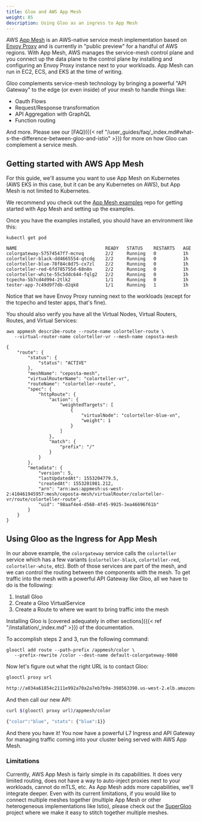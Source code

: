 ```yaml
---
title: Gloo and AWS App Mesh
weight: 85
description: Using Gloo as an ingress to App Mesh
---
```


AWS [App Mesh](https://docs.aws.amazon.com/app-mesh/latest/userguide/what-is-app-mesh.html) is an AWS-native service mesh implementation based on [Envoy Proxy](https://www.envoyproxy.io) and is currently in "public preview" for a handful of AWS regions. With App Mesh, AWS manages the service-mesh control plane and you connect up the data plane to the control plane by installing and configuring an Envoy Proxy instance next to your workloads. App Mesh can run in EC2, ECS, and EKS at the time of writing. 

Gloo complements service-mesh technology by bringing a powerful "API Gateway" to the edge (or even inside) of your mesh to handle things like:

* Oauth Flows
* Request/Response transformation
* API Aggregation with GraphQL
* Function routing

And more. Please see our [FAQ]({{< ref "/user_guides/faq/_index.md#what-s-the-difference-between-gloo-and-istio" >}}) for more on how Gloo can complement a service mesh.

## Getting started with AWS App Mesh

For this guide, we'll assume you want to use App Mesh on Kubernetes (AWS EKS in this case, but it can be any Kubernetes on AWS), but App Mesh is not limited to Kubernetes. 

We recommend you check out the [App Mesh examples](https://github.com/aws/aws-app-mesh-examples) repo for getting started with App Mesh and setting up the examples.

Once you have the examples installed, you should have an environment like this:

```noop
kubectl get pod

NAME                                 READY   STATUS    RESTARTS   AGE
colorgateway-57574547f7-mcnvq        2/2     Running   0          1h
colorteller-black-dd4665554-qtcdq    2/2     Running   0          1h
colorteller-blue-78f84c8d75-cx7zl    2/2     Running   0          1h
colorteller-red-6fd785755d-68n8n     2/2     Running   0          1h
colorteller-white-55c5ddc644-fqlg2   2/2     Running   0          1h
tcpecho-5b7cd4d994-2tlk2             1/1     Running   0          1h
tester-app-7c49d9f7db-d2qk8          1/1     Running   1          1h
```

Notice that we have Envoy Proxy running next to the workloads (except for the tcpecho and tester apps, that's fine). 

You should also verify you have all the Virtual Nodes, Virtual Routers, Routes, and Virtual Services:

```noop
aws appmesh describe-route --route-name colorteller-route \
   --virtual-router-name colorteller-vr --mesh-name ceposta-mesh

{
    "route": {
        "status": {
            "status": "ACTIVE"
        }, 
        "meshName": "ceposta-mesh", 
        "virtualRouterName": "colorteller-vr", 
        "routeName": "colorteller-route", 
        "spec": {
            "httpRoute": {
                "action": {
                    "weightedTargets": [
                        {
                            "virtualNode": "colorteller-blue-vn", 
                            "weight": 1
                        }
                    ]
                }, 
                "match": {
                    "prefix": "/"
                }
            }
        }, 
        "metadata": {
            "version": 5, 
            "lastUpdatedAt": 1553204779.5, 
            "createdAt": 1553201981.212, 
            "arn": "arn:aws:appmesh:us-west-2:410461945957:mesh/ceposta-mesh/virtualRouter/colorteller-vr/route/colorteller-route", 
            "uid": "98aaf4e4-d568-4f45-9925-3ea46696f61b"
        }
    }
}
```

## Using Gloo as the Ingress for App Mesh

In our above example, the `colorgateway` service calls the `colorteller` service which has a few variants (`colorteller-black`, `colorteller-red`, `colorteller-white`, etc). Both of those services are part of the mesh, and we can control the routing between the components with the mesh. To get traffic into the mesh with a powerful API Gateway like Gloo, all we have to do is the following:

1. Install Gloo
2. Create a Gloo VirtualService
3. Create a Route to where we want to bring traffic into the mesh

Installing Gloo is [covered adequately in other sections]({{< ref "/installation/_index.md" >}}) of the documentation.

To accomplish steps 2 and 3, run the following command:


```noop
glooctl add route --path-prefix /appmesh/color \
   --prefix-rewrite /color --dest-name default-colorgateway-9080    
```

Now let's figure out what the right URL is to contact Gloo:

```bash
glooctl proxy url

http://a034a61854c2111e992a70a2a7eb7b9a-398563398.us-west-2.elb.amazonaws.com:80
```
And then call our new API:

```bash
curl $(glooctl proxy url)/appmesh/color

{"color":"blue", "stats": {"blue":1}}
```

And there you have it! You now have a powerful L7 Ingress and API Gateway for managing traffic coming into your cluster being served with AWS App Mesh. 

### Limitations

Currently, AWS App Mesh is fairly simple in its capabilities. It does very limited routing, does not have a way to auto-inject proxies next to your workloads, cannot do mTLS, etc. As App Mesh adds more capabilities, we'll integrate deeper. Even with its current limitations, if you would like to connect multiple meshes together (multiple App Mesh or other heterogeneous implementations like Istio), please check out the [SuperGloo](https://supergloo.solo.io) project where we make it easy to stitch together multiple meshes.